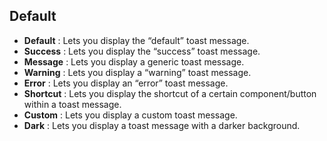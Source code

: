 ## **Default**

- **Default** : Lets you display the “default” toast message.
- **Success** : Lets you display the “success” toast message.
- **Message** : Lets you display a generic toast message.
- **Warning** : Lets you display a “warning” toast message.
- **Error** : Lets you display an “error” toast message.
- **Shortcut** : Lets you display the shortcut of a certain component/button within a toast message.
- **Custom** : Lets you display a custom toast message.
- **Dark** : Lets you display a toast message with a darker background.


<!-- # Toast Notification

## csNotification method:
- This method is to be called when you want to use toast notification.
- This takes three parameters as props.

### csNotification props/parameters:
- type :-
    - This is a required parameter where you need to specify what type of toast is it. 
        
    > eg.: type = "warning"
    
    - The type should be a String.
- notifyProps:-
    - This is an optional parameter.
    - It takes an object.
    - These are the adidtional properties for a Toast notification where you can opt out the hideProgressBar by setting it to true.
    
    >eg.: {notifyProps: {hideProgressBar: true}} 
    
    - notifyProps object has four things which are optional.
        - hideProgressBar:- This is to hide Porgress bar. It's of type boolean.
        - position:- This is to change the display position of the toast. It is of type String. It has only six position i.e.   Default position is top-right
            - top-right
            - top-center
            - top-left
            - bottom-right 
            - bottom-center
            - bottom-left 
        - closeOnClick:- This is to close the toast on clicking on it. It has a boolean value. Default value:- true
        - draggable:- This is to close the toast by dragging it. It has a boolean value. Default value:- true
- displayContent:-
    - This is a required paramenter which will display the text or the component you want to notify.
    - It takes an object and there are four parameters in it:-
        - component:- where you can send a component as the props. This has to be a ReactNode.
        - text:- where you can send what text you want to add. This has to be a string.
        - description:- where you can add more description about the notification. This has to be a string.
        - error:- where you can display multiple error. This has to be an object with the key as the error title and value as the description of it (Array).
            
    >eg.: error:{errorTitle: ['error1']}}
    
    - Note: You need to choose one from Component or text which is mandtory. Description and Error are optional.
        
## Toast configuration:-
- limit: This is the limit to which you can display notification at one time. It's been set to 1 -->